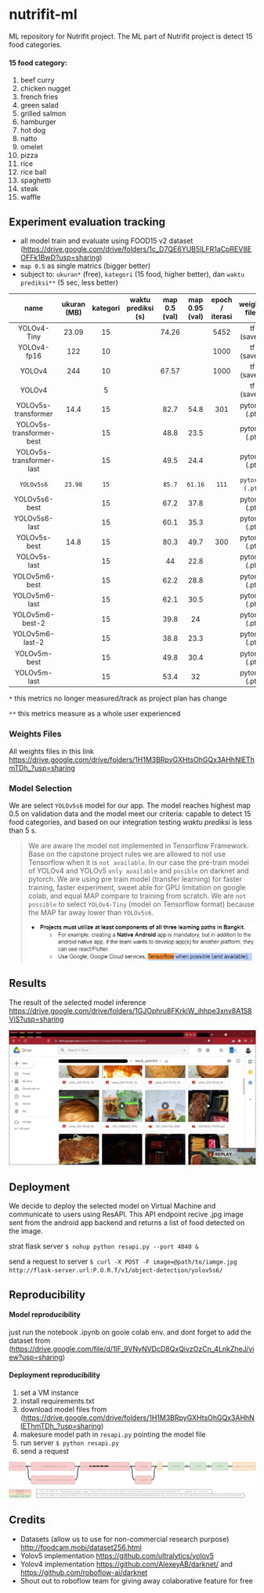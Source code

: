 # nutrifit-ml
ML repository for Nutrifit project. The ML part of Nutrifit project is detect 15 food categories.

#### 15 food category:
1. beef curry
2. chicken nugget
3. french fries
4. green salad
5. grilled salmon
6. hamburger
7. hot dog
8. natto
9. omelet
10. pizza
11. rice
12. rice ball
13. spaghetti
14. steak
15. waffle

## Experiment evaluation tracking
- all model train and evaluate using FOOD15 v2 dataset (https://drive.google.com/drive/folders/1c_D7QE6YUB5ILFR1aCpREV8EOFFk1BwD?usp=sharing)
- `map 0.5` as single matrics (bigger better)
- subject to: `ukuran*` (free), `kategori` (15 food, higher better), dan `waktu prediksi**` (5 sec, less better)

|           name           | ukuran (MB) | kategori | waktu prediksi (s) | map 0.5 (val) | map 0.95 (val) | epoch / iterasi |weights files|
|:------------------------:|:-----------:|:--------:|:------------------:|:-------------:|:--------------:|:---------------:|:-----------:|
| YOLOv4-Tiny              |       23.09 |       15 |                    | 74.26         |                |            5452 |  tf (saved) |
| YOLOv4-fp16              |         122 |       10 |                    |               |                |            1000 |  tf (saved) |
| YOLOv4                   |         244 |       10 |                    | 67.57         |                |            1000 |  tf (saved) |
| YOLOv4                   |             |        5 |                    |               |                |                 |  tf (saved) |
| YOLOv5s-transformer      |        14.4 |       15 |                    | 82.7          | 54.8           |             301 |pytorch (.pt)|
| YOLOv5s-transformer-best |             |       15 |                    | 48.8          | 23.5           |                 |pytorch (.pt)|
| YOLOv5s-transformer-last |             |       15 |                    | 49.5          | 24.4           |                 |pytorch (.pt)|
| `YOLOv5s6`               |     `23.98` |      `15`|                    | `85.7`        | `61.16`        |            `111`|`pytorch (.pt)`|
| YOLOv5s6-best            |             |       15 |                    | 67.2          | 37.8           |                 |pytorch (.pt)|
| YOLOv5s6-last            |             |       15 |                    | 60.1          | 35.3           |                 |pytorch (.pt)|
| YOLOv5s-best             |        14.8 |       15 |                    | 80.3          | 49.7           |             300 |pytorch (.pt)|
| YOLOv5s-last             |             |       15 |                    | 44            | 22.8           |                 |pytorch (.pt)|
| YOLOv5m6-best            |             |       15 |                    | 62.2          | 28.8           |                 |pytorch (.pt)|
| YOLOv5m6-last            |             |       15 |                    | 62.1          | 30.5           |                 |pytorch (.pt)|
| YOLOv5m6-best-2          |             |       15 |                    | 39.8          | 24             |                 |pytorch (.pt)|
| YOLOv5m6-last-2          |             |       15 |                    | 38.8          | 23.3           |                 |pytorch (.pt)|
| YOLOv5m-best             |             |       15 |                    | 49.8          | 30.4           |                 |pytorch (.pt)|
| YOLOv5m-last             |             |       15 |                    | 53.4          | 32             |                 |pytorch (.pt)|

`*` this metrics no longer measured/track as project plan has change

`**` this metrics measure as a whole user experienced

### Weights Files
All weights files in this link https://drive.google.com/drive/folders/1H1M3BRpyGXHtsOhGQx3AHhNlEThmTDh_?usp=sharing 

### Model Selection
We are select `YOLOv5s6` model for our app. 
The model reaches highest map 0.5 on validation data and the model meet our criteria: capable to detect 15 food categories, 
and based on our integration testing *waktu prediksi* is less than 5 s. 

> We are aware the model not implemented in Tensorflow Framework. Base on the capstone project rules we are allowed to not use Tensorflow when it is `not available`. In our case the pre-train model of YOLOv4 and YOLOv5 `only available` and `posible` on darknet and pytorch. We are using pre train model (transfer learning) for faster training, faster experiment, sweet able for GPU limitation on google colab, and equal MAP compare to training from scratch. We are `not possible` to select `YOLOv4-Tiny` (model on Tensorflow format) because the MAP far away lower than `YOLOv5s6`.
> 
> ![capstone rules](https://raw.githubusercontent.com/hamzahmhmmd/nutrifit-ml/master/capstone-rules.jpg)

## Results
The result of the selected model inference https://drive.google.com/drive/folders/1GJOphru8FKrkiW_ihhpe3xnv8A1S8ViS?usp=sharing

[![N|Solid](https://raw.githubusercontent.com/hamzahmhmmd/nutrifit-ml/master/results.jpg?token=ALAAYUGUXFY2CQOPGJUQ32TAXU6VA)]()

## Deployment
We decide to deploy the selected model on Virtual Machine and communicate to users using ResAPI.
This API endpoint recive .jpg image sent from the android app backend and returns a list of food detected on the image.

strat flask server `$ nohup python resapi.py --port 4040 &`

send a request to server `$ curl -X POST -F image=@path/to/iamge.jpg http://flask-server.url:P.O.R.T/v1/object-detection/yolov5s6/`

## Reproducibility
#### Model reproducibility
just run the notebook .ipynb on goole colab env. and dont forget to add the dataset from (https://drive.google.com/file/d/1lF_9VNyNVDcD8QxQivzOzCn_4LnkZheJ/view?usp=sharing)
#### Deployment reproducibility
1. set a VM instance
2. install requirements.txt
3. download model files from (https://drive.google.com/drive/folders/1H1M3BRpyGXHtsOhGQx3AHhNlEThmTDh_?usp=sharing)
4. makesure model path in `resapi.py` pointing the model file
5. run server `$ python resapi.py`
6. send a request

[![N|Solid](https://raw.githubusercontent.com/hamzahmhmmd/nutrifit-ml/master/resAPI.jpg?token=ALAAYUEI3L6ZDQAO3GXSRPTAXU6J2)]()

## Credits
- Datasets (allow us to use for non-commercial research purpose) http://foodcam.mobi/dataset256.html
- Yolov5 implementation https://github.com/ultralytics/yolov5
- Yolov4 implementation https://github.com/AlexeyAB/darknet/ and https://github.com/roboflow-ai/darknet
- Shout out to roboflow team for giving away colaborative feature for free
